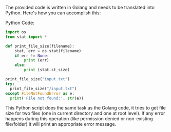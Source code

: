 The provided code is written in Golang and needs to be translated into Python. Here's how you can accomplish this:

Python Code:
```python
import os
from stat import *

def print_file_size(filename):
    stat, err = os.stat(filename)
    if err != None:
        print (err)
    else:
        print (stat.st_size)

print_file_size("input.txt")
try:
  print_file_size("/input.txt")
except FileNotFoundError as e:
  print('File not found:', str(e))
```
This Python script does the same task as the Golang code, it tries to get file size for two files (one in current directory and one at root level). If any error happens during this operation (like permission denied or non-existing file/folder) it will print an appropriate error message.
